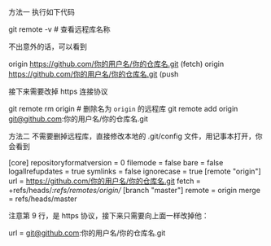 方法一
执行如下代码

git remote -v          # 查看远程库名称

不出意外的话，可以看到

origin	https://github.com/你的用户名/你的仓库名.git (fetch)
origin	https://github.com/你的用户名/你的仓库名.git (push

接下来需要改掉 https 连接协议

git remote rm origin      # 删除名为 `origin` 的远程库
git remote add origin git@github.com:你的用户名/你的仓库名.git

方法二
不需要删掉远程库，直接修改本地的 .git/config 文件，用记事本打开，你会看到

[core]
	repositoryformatversion = 0
	filemode = false
	bare = false
	logallrefupdates = true
	symlinks = false
	ignorecase = true
[remote "origin"]
	url = https://github.com/你的用户名/你的仓库名.git
	fetch = +refs/heads/*:refs/remotes/origin/*
[branch "master"]
	remote = origin
	merge = refs/heads/master


注意第 9 行，是 https 协议，接下来只需要向上面一样改掉他：

url = git@github.com:你的用户名/你的仓库名.git
